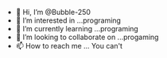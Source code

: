 - 👋 Hi, I’m @Bubble-250
- 👀 I’m interested in ...programing
- 🌱 I’m currently learning ...programing
- 💞️ I’m looking to collaborate on ...progaming
- 📫 How to reach me ... You can't

<!---
Bubble-250/Bubble-250 is a ✨ special ✨ repository because its `README.md` (this file) appears on your GitHub profile.
You can click the Preview link to take a look at your changes.
--->
